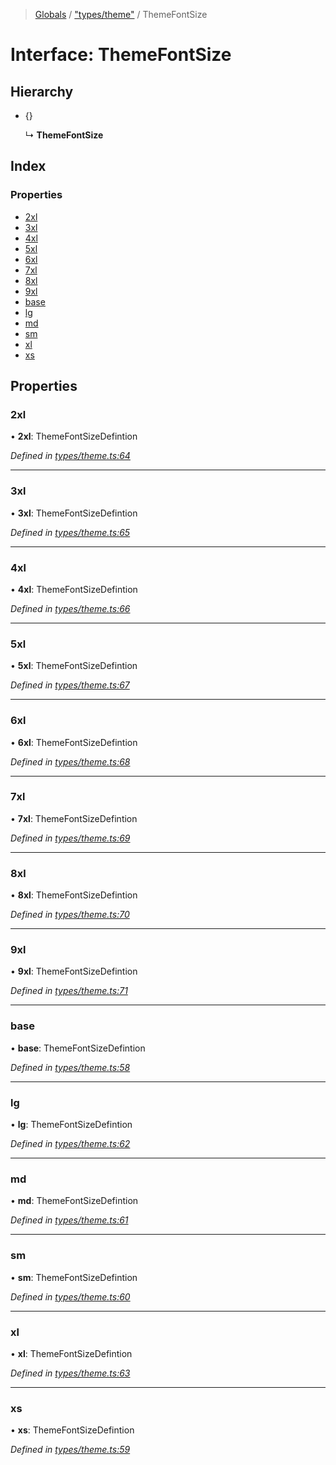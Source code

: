 > [Globals](../README.md) / ["types/theme"](../modules/_types_theme_.md) / ThemeFontSize

# Interface: ThemeFontSize

## Hierarchy

* {}

  ↳ **ThemeFontSize**

## Index

### Properties

* [2xl](_types_theme_.themefontsize.md#2xl)
* [3xl](_types_theme_.themefontsize.md#3xl)
* [4xl](_types_theme_.themefontsize.md#4xl)
* [5xl](_types_theme_.themefontsize.md#5xl)
* [6xl](_types_theme_.themefontsize.md#6xl)
* [7xl](_types_theme_.themefontsize.md#7xl)
* [8xl](_types_theme_.themefontsize.md#8xl)
* [9xl](_types_theme_.themefontsize.md#9xl)
* [base](_types_theme_.themefontsize.md#base)
* [lg](_types_theme_.themefontsize.md#lg)
* [md](_types_theme_.themefontsize.md#md)
* [sm](_types_theme_.themefontsize.md#sm)
* [xl](_types_theme_.themefontsize.md#xl)
* [xs](_types_theme_.themefontsize.md#xs)

## Properties

### 2xl

•  **2xl**: ThemeFontSizeDefintion

*Defined in [types/theme.ts:64](https://github.com/kenoxa/beamwind/blob/main/packages/beamwind/src/types/theme.ts#L64)*

___

### 3xl

•  **3xl**: ThemeFontSizeDefintion

*Defined in [types/theme.ts:65](https://github.com/kenoxa/beamwind/blob/main/packages/beamwind/src/types/theme.ts#L65)*

___

### 4xl

•  **4xl**: ThemeFontSizeDefintion

*Defined in [types/theme.ts:66](https://github.com/kenoxa/beamwind/blob/main/packages/beamwind/src/types/theme.ts#L66)*

___

### 5xl

•  **5xl**: ThemeFontSizeDefintion

*Defined in [types/theme.ts:67](https://github.com/kenoxa/beamwind/blob/main/packages/beamwind/src/types/theme.ts#L67)*

___

### 6xl

•  **6xl**: ThemeFontSizeDefintion

*Defined in [types/theme.ts:68](https://github.com/kenoxa/beamwind/blob/main/packages/beamwind/src/types/theme.ts#L68)*

___

### 7xl

•  **7xl**: ThemeFontSizeDefintion

*Defined in [types/theme.ts:69](https://github.com/kenoxa/beamwind/blob/main/packages/beamwind/src/types/theme.ts#L69)*

___

### 8xl

•  **8xl**: ThemeFontSizeDefintion

*Defined in [types/theme.ts:70](https://github.com/kenoxa/beamwind/blob/main/packages/beamwind/src/types/theme.ts#L70)*

___

### 9xl

•  **9xl**: ThemeFontSizeDefintion

*Defined in [types/theme.ts:71](https://github.com/kenoxa/beamwind/blob/main/packages/beamwind/src/types/theme.ts#L71)*

___

### base

•  **base**: ThemeFontSizeDefintion

*Defined in [types/theme.ts:58](https://github.com/kenoxa/beamwind/blob/main/packages/beamwind/src/types/theme.ts#L58)*

___

### lg

•  **lg**: ThemeFontSizeDefintion

*Defined in [types/theme.ts:62](https://github.com/kenoxa/beamwind/blob/main/packages/beamwind/src/types/theme.ts#L62)*

___

### md

•  **md**: ThemeFontSizeDefintion

*Defined in [types/theme.ts:61](https://github.com/kenoxa/beamwind/blob/main/packages/beamwind/src/types/theme.ts#L61)*

___

### sm

•  **sm**: ThemeFontSizeDefintion

*Defined in [types/theme.ts:60](https://github.com/kenoxa/beamwind/blob/main/packages/beamwind/src/types/theme.ts#L60)*

___

### xl

•  **xl**: ThemeFontSizeDefintion

*Defined in [types/theme.ts:63](https://github.com/kenoxa/beamwind/blob/main/packages/beamwind/src/types/theme.ts#L63)*

___

### xs

•  **xs**: ThemeFontSizeDefintion

*Defined in [types/theme.ts:59](https://github.com/kenoxa/beamwind/blob/main/packages/beamwind/src/types/theme.ts#L59)*

